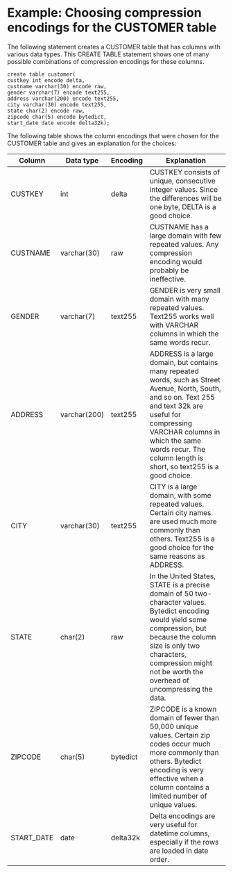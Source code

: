 # Example: Choosing compression encodings for the CUSTOMER table<a name="Examples__compression_encodings_in_CREATE_TABLE_statements"></a>

The following statement creates a CUSTOMER table that has columns with various data types\. This CREATE TABLE statement shows one of many possible combinations of compression encodings for these columns\. 

```
create table customer(
custkey int encode delta,
custname varchar(30) encode raw,
gender varchar(7) encode text255,
address varchar(200) encode text255,
city varchar(30) encode text255,
state char(2) encode raw,
zipcode char(5) encode bytedict,
start_date date encode delta32k);
```

The following table shows the column encodings that were chosen for the CUSTOMER table and gives an explanation for the choices:


| Column | Data type | Encoding | Explanation | 
| --- | --- | --- | --- | 
| CUSTKEY | int | delta | CUSTKEY consists of unique, consecutive integer values\. Since the differences will be one byte, DELTA is a good choice\. | 
| CUSTNAME | varchar\(30\) | raw | CUSTNAME has a large domain with few repeated values\. Any compression encoding would probably be ineffective\. | 
| GENDER | varchar\(7\) | text255 | GENDER is very small domain with many repeated values\. Text255 works well with VARCHAR columns in which the same words recur\. | 
| ADDRESS | varchar\(200\) | text255 | ADDRESS is a large domain, but contains many repeated words, such as Street Avenue, North, South, and so on\. Text 255 and text 32k are useful for compressing VARCHAR columns in which the same words recur\. The column length is short, so text255 is a good choice\. | 
| CITY | varchar\(30\) | text255 | CITY is a large domain, with some repeated values\. Certain city names are used much more commonly than others\. Text255 is a good choice for the same reasons as ADDRESS\. | 
| STATE | char\(2\) | raw | In the United States, STATE is a precise domain of 50 two\-character values\. Bytedict encoding would yield some compression, but because the column size is only two characters, compression might not be worth the overhead of uncompressing the data\. | 
| ZIPCODE | char\(5\) | bytedict | ZIPCODE is a known domain of fewer than 50,000 unique values\. Certain zip codes occur much more commonly than others\. Bytedict encoding is very effective when a column contains a limited number of unique values\.  | 
| START\_DATE | date | delta32k | Delta encodings are very useful for datetime columns, especially if the rows are loaded in date order\. | 
